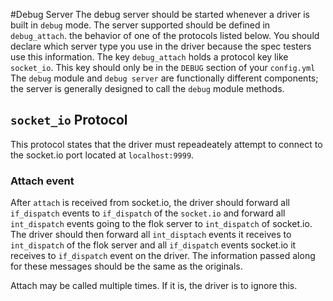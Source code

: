 #Debug Server
The debug server should be started whenever a driver is built in `debug` mode. The server supported should be defined in `debug_attach`.
the behavior of one of the protocols listed below. You should declare which server type you use in the driver because the spec testers use this
information. The key `debug_attach` holds a protocol key like `socket_io`. This key should only be in the `DEBUG` section of your `config.yml`
The `debug` module and `debug server` are functionally different components; the server is generally designed to call the `debug` module methods.

## `socket_io` Protocol
This protocol states that the driver must repeadeately attempt to connect to the socket.io port located at `localhost:9999`.

### Attach event
After `attach` is received from socket.io, the driver should forward all `if_dispatch` events to `if_dispatch`
of the `socket.io` and forward all `int_dispatch` events going to the flok server to `int_dispatch` of socket.io.  The driver should then
forward all `int_disptach` events it receives to `int_dispatch` of the flok server and all `if_dispatch` events socket.io it receives to `if_dispatch` 
event on the driver. The information passed along for these messages should be the same as the originals.

Attach may be called multiple times. If it is, the driver is to ignore this.
